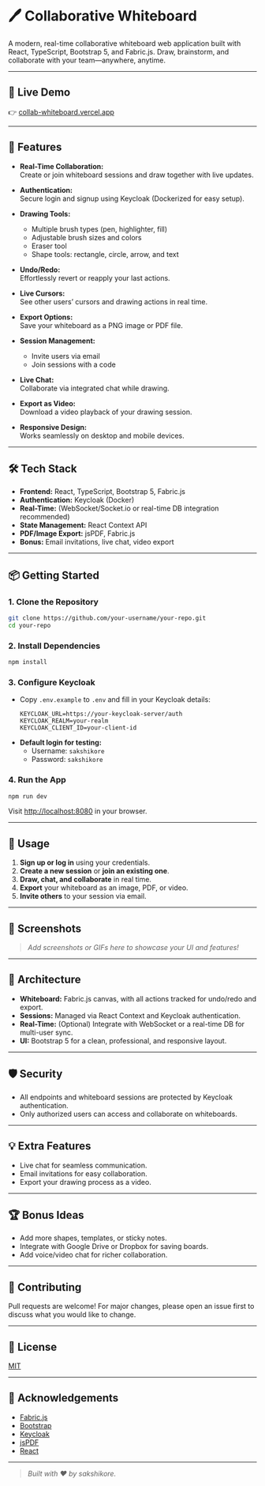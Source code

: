 # 🖊️ Collaborative Whiteboard

A modern, real-time collaborative whiteboard web application built with React, TypeScript, Bootstrap 5, and Fabric.js. Draw, brainstorm, and collaborate with your team—anywhere, anytime.

---

## 🚀 Live Demo

👉 [collab-whiteboard.vercel.app](https://collab-whiteboard.vercel.app)

---

## 🚀 Features

- **Real-Time Collaboration:**  
  Create or join whiteboard sessions and draw together with live updates.

- **Authentication:**  
  Secure login and signup using Keycloak (Dockerized for easy setup).

- **Drawing Tools:**  
  - Multiple brush types (pen, highlighter, fill)
  - Adjustable brush sizes and colors
  - Eraser tool
  - Shape tools: rectangle, circle, arrow, and text

- **Undo/Redo:**  
  Effortlessly revert or reapply your last actions.

- **Live Cursors:**  
  See other users’ cursors and drawing actions in real time.

- **Export Options:**  
  Save your whiteboard as a PNG image or PDF file.

- **Session Management:**  
  - Invite users via email
  - Join sessions with a code

- **Live Chat:**  
  Collaborate via integrated chat while drawing.

- **Export as Video:**  
  Download a video playback of your drawing session.

- **Responsive Design:**  
  Works seamlessly on desktop and mobile devices.

---

## 🛠️ Tech Stack

- **Frontend:** React, TypeScript, Bootstrap 5, Fabric.js
- **Authentication:** Keycloak (Docker)
- **Real-Time:** (WebSocket/Socket.io or real-time DB integration recommended)
- **State Management:** React Context API
- **PDF/Image Export:** jsPDF, Fabric.js
- **Bonus:** Email invitations, live chat, video export

---

## 📦 Getting Started

### 1. **Clone the Repository**
```sh
git clone https://github.com/your-username/your-repo.git
cd your-repo
```

### 2. **Install Dependencies**
```sh
npm install
```

### 3. **Configure Keycloak**
- Copy `.env.example` to `.env` and fill in your Keycloak details:
  ```
  KEYCLOAK_URL=https://your-keycloak-server/auth
  KEYCLOAK_REALM=your-realm
  KEYCLOAK_CLIENT_ID=your-client-id
  ```
- **Default login for testing:**  
  - Username: `sakshikore`  
  - Password: `sakshikore`

### 4. **Run the App**
```sh
npm run dev
```
Visit [http://localhost:8080](http://localhost:8080) in your browser.

---

## 📝 Usage

1. **Sign up or log in** using your credentials.
2. **Create a new session** or **join an existing one**.
3. **Draw, chat, and collaborate** in real time.
4. **Export** your whiteboard as an image, PDF, or video.
5. **Invite others** to your session via email.

---

## 📸 Screenshots

> _Add screenshots or GIFs here to showcase your UI and features!_

---

## 🧩 Architecture

- **Whiteboard:** Fabric.js canvas, with all actions tracked for undo/redo and export.
- **Sessions:** Managed via React Context and Keycloak authentication.
- **Real-Time:** (Optional) Integrate with WebSocket or a real-time DB for multi-user sync.
- **UI:** Bootstrap 5 for a clean, professional, and responsive layout.

---

## 🛡️ Security

- All endpoints and whiteboard sessions are protected by Keycloak authentication.
- Only authorized users can access and collaborate on whiteboards.

---

## 💡 Extra Features

- Live chat for seamless communication.
- Email invitations for easy collaboration.
- Export your drawing process as a video.

---

## 🏆 Bonus Ideas

- Add more shapes, templates, or sticky notes.
- Integrate with Google Drive or Dropbox for saving boards.
- Add voice/video chat for richer collaboration.

---

## 🤝 Contributing

Pull requests are welcome! For major changes, please open an issue first to discuss what you would like to change.

---

## 📄 License

[MIT](LICENSE)

---

## 🙏 Acknowledgements

- [Fabric.js](http://fabricjs.com/)
- [Bootstrap](https://getbootstrap.com/)
- [Keycloak](https://www.keycloak.org/)
- [jsPDF](https://github.com/parallax/jsPDF)
- [React](https://react.dev/)

---

> _Built with ❤️ by sakshikore._
